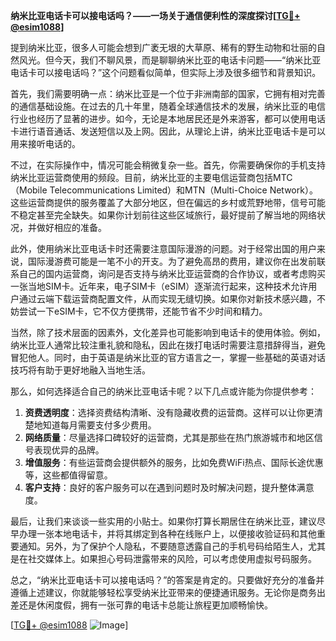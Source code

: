 **纳米比亚电话卡可以接电话吗？——一场关于通信便利性的深度探讨[[TG💪+ @esim1088](https://t.me/s/esim1088)]**

提到纳米比亚，很多人可能会想到广袤无垠的大草原、稀有的野生动物和壮丽的自然风光。但今天，我们不聊风景，而是聊聊纳米比亚的电话卡问题——“纳米比亚电话卡可以接电话吗？”这个问题看似简单，但实际上涉及很多细节和背景知识。

首先，我们需要明确一点：纳米比亚是一个位于非洲南部的国家，它拥有相对完善的通信基础设施。在过去的几十年里，随着全球通信技术的发展，纳米比亚的电信行业也经历了显著的进步。如今，无论是本地居民还是外来游客，都可以使用电话卡进行语音通话、发送短信以及上网。因此，从理论上讲，纳米比亚电话卡是可以用来接听电话的。

不过，在实际操作中，情况可能会稍微复杂一些。首先，你需要确保你的手机支持纳米比亚运营商使用的频段。目前，纳米比亚的主要电信运营商包括MTC（Mobile Telecommunications Limited）和MTN（Multi-Choice Network）。这些运营商提供的服务覆盖了大部分地区，但在偏远的乡村或荒野地带，信号可能不稳定甚至完全缺失。如果你计划前往这些区域旅行，最好提前了解当地的网络状况，并做好相应的准备。

此外，使用纳米比亚电话卡时还需要注意国际漫游的问题。对于经常出国的用户来说，国际漫游费可能是一笔不小的开支。为了避免高昂的费用，建议你在出发前联系自己的国内运营商，询问是否支持与纳米比亚运营商的合作协议，或者考虑购买一张当地SIM卡。近年来，电子SIM卡（eSIM）逐渐流行起来，这种技术允许用户通过云端下载运营商配置文件，从而实现无缝切换。如果你对新技术感兴趣，不妨尝试一下eSIM卡，它不仅方便携带，还能节省不少时间和精力。

当然，除了技术层面的因素外，文化差异也可能影响到电话卡的使用体验。例如，纳米比亚人通常比较注重礼貌和隐私，因此在拨打电话时需要注意措辞得当，避免冒犯他人。同时，由于英语是纳米比亚的官方语言之一，掌握一些基础的英语对话技巧将有助于更好地融入当地生活。

那么，如何选择适合自己的纳米比亚电话卡呢？以下几点或许能为你提供参考：

1. **资费透明度**：选择资费结构清晰、没有隐藏收费的运营商。这样可以让你更清楚地知道每月需要支付多少费用。
2. **网络质量**：尽量选择口碑较好的运营商，尤其是那些在热门旅游城市和地区信号表现优异的品牌。
3. **增值服务**：有些运营商会提供额外的服务，比如免费WiFi热点、国际长途优惠等，这些都值得留意。
4. **客户支持**：良好的客户服务可以在遇到问题时及时解决问题，提升整体满意度。

最后，让我们来谈谈一些实用的小贴士。如果你打算长期居住在纳米比亚，建议尽早办理一张本地电话卡，并将其绑定到各种在线账户上，以便接收验证码和其他重要通知。另外，为了保护个人隐私，不要随意透露自己的手机号码给陌生人，尤其是在社交媒体上。如果担心号码泄露带来的风险，可以考虑使用虚拟号码服务。

总之，“纳米比亚电话卡可以接电话吗？”的答案是肯定的。只要做好充分的准备并遵循上述建议，你就能够轻松享受纳米比亚带来的便捷通讯服务。无论你是商务出差还是休闲度假，拥有一张可靠的电话卡总能让旅程更加顺畅愉快。

[[TG💪+ @esim1088](https://t.me/s/esim1088) ![Image](https://i.postimg.cc/4NQfJmqS/Snipaste-2025-05-13-00-14-12.png)]